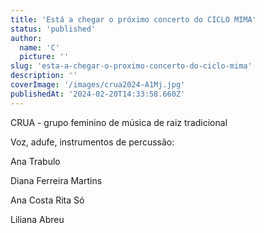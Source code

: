 ```yaml
---
title: 'Está a chegar o próximo concerto do CICLO MIMA'
status: 'published'
author:
  name: 'C'
  picture: ''
slug: 'esta-a-chegar-o-proximo-concerto-do-ciclo-mima'
description: ''
coverImage: '/images/crua2024-A1Mj.jpg'
publishedAt: '2024-02-20T14:33:58.660Z'
---
```


CRUA - grupo feminino de música de raiz tradicional

Voz, adufe, instrumentos de percussão:

Ana Trabulo

Diana Ferreira Martins

Ana Costa Rita Só

Liliana Abreu